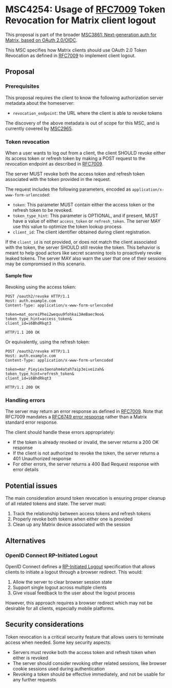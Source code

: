 # MSC4254: Usage of [RFC7009] Token Revocation for Matrix client logout

This proposal is part of the broader [MSC3861: Next-generation auth for Matrix, based on OAuth 2.0/OIDC][MSC3861].

This MSC specifies how Matrix clients should use OAuth 2.0 Token Revocation as defined in [RFC7009] to implement client logout.

## Proposal

### Prerequisites

This proposal requires the client to know the following authorization server metadata about the homeserver:

- `revocation_endpoint`: the URL where the client is able to revoke tokens

The discovery of the above metadata is out of scope for this MSC, and is currently covered by [MSC2965].

### Token revocation

When a user wants to log out from a client, the client SHOULD revoke either its access token or refresh token by making a POST request to the revocation endpoint as described in [RFC7009].

The server MUST revoke both the access token and refresh token associated with the token provided in the request.

The request includes the following parameters, encoded as `application/x-www-form-urlencoded`:

- `token`: This parameter MUST contain either the access token or the refresh token to be revoked.
- `token_type_hint`: This parameter is OPTIONAL, and if present, MUST have a value of either `access_token` or `refresh_token`.  The server MAY use this value to optimize the token lookup process
- `client_id`: The client identifier obtained during client registration.

If the `client_id` is not provided, or does not match the client associated with the token, the server SHOULD still revoke the token.
This behavior is meant to help good actors like secret scanning tools to proactively revoke leaked tokens.
The server MAY also warn the user that one of their sessions may be compromised in this scenario.

#### Sample flow

Revoking using the access token:

```http
POST /oauth2/revoke HTTP/1.1
Host: auth.example.com
Content-Type: application/x-www-form-urlencoded

token=mat_ooreiPhei2wequu9fohkai3AeBaec9oo&
token_type_hint=access_token&
client_id=s6BhdRkqt3
```

```http
HTTP/1.1 200 OK
```

Or equivalently, using the refresh token:

```http
POST /oauth2/revoke HTTP/1.1
Host: auth.example.com
Content-Type: application/x-www-form-urlencoded

token=mar_Pieyiev3aenahm4atah7aip3eiveizah&
token_type_hint=refresh_token&
client_id=s6BhdRkqt3
```

```http
HTTP/1.1 200 OK
```

### Handling errors

The server may return an error response as defined in [RFC7009]. Note that RFC7009 mandates a [RFC6749 error response](https://datatracker.ietf.org/doc/html/rfc6749#section-5.2) rather than a Matrix standard error response.

The client should handle these errors appropriately:

- If the token is already revoked or invalid, the server returns a 200 OK response
- If the client is not authorized to revoke the token, the server returns a 401 Unauthorized response
- For other errors, the server returns a 400 Bad Request response with error details

## Potential issues

The main consideration around token revocation is ensuring proper cleanup of all related tokens and state. The server must:

1. Track the relationship between access tokens and refresh tokens
2. Properly revoke both tokens when either one is provided
3. Clean up any Matrix device associated with the session

## Alternatives

### OpenID Connect RP-Initiated Logout

OpenID Connect defines a [RP-Initiated Logout](https://openid.net/specs/openid-connect-rpinitiated-1_0.html) specification that allows clients to initiate a logout through a browser redirect. This would:

1. Allow the server to clear browser session state
2. Support single logout across multiple clients
3. Give visual feedback to the user about the logout process

However, this approach requires a browser redirect which may not be desirable for all clients, especially mobile platforms.

## Security considerations

Token revocation is a critical security feature that allows users to terminate access when needed. Some key security aspects:

- Servers must revoke both the access token and refresh token when either is revoked
- The server should consider revoking other related sessions, like browser cookie sessions used during authentication
- Revoking a token should be effective immediately, and not be usable for any further requests

[RFC7009]: https://tools.ietf.org/html/rfc7009
[MSC2965]: https://github.com/matrix-org/matrix-spec-proposals/pull/2965
[MSC3861]: https://github.com/matrix-org/matrix-spec-proposals/pull/3861
